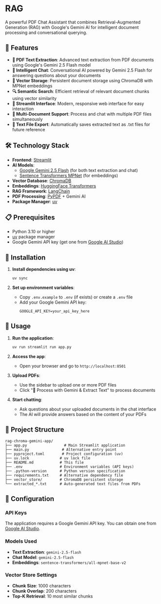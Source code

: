 # RAG 
A powerful PDF Chat Assistant that combines Retrieval-Augmented Generation (RAG) with Google's Gemini AI for intelligent document processing and conversational querying.

## 🚀 Features

- **📄 PDF Text Extraction**: Advanced text extraction from PDF documents using Google's Gemini 2.5 Flash model
- **🧠 Intelligent Chat**: Conversational AI powered by Gemini 2.5 Flash for answering questions about your documents
- **💾 Vector Storage**: Persistent document storage using ChromaDB with MPNet embeddings
- **🔍 Semantic Search**: Efficient retrieval of relevant document chunks using vector similarity
- **💬 Streamlit Interface**: Modern, responsive web interface for easy interaction
- **📁 Multi-Document Support**: Process and chat with multiple PDF files simultaneously
- **💾 Text File Export**: Automatically saves extracted text as .txt files for future reference

## 🛠️ Technology Stack

- **Frontend**: [Streamlit](https://streamlit.io/)
- **AI Models**:
  - [Google Gemini 2.5 Flash](https://ai.google.dev/models/gemini) (for both text extraction and chat)
  - [Sentence Transformers MPNet](https://huggingface.co/sentence-transformers/all-mpnet-base-v2) (for embeddings)
- **Vector Database**: [ChromaDB](https://www.trychroma.com/)
- **Embeddings**: [HuggingFace Transformers](https://huggingface.co/docs/transformers/index)
- **RAG Framework**: [LangChain](https://www.langchain.com/)
- **PDF Processing**: [PyPDF](https://pypdf.readthedocs.io/) + Gemini AI
- **Package Manager**: [uv](https://github.com/astral-sh/uv)

## 📋 Prerequisites

- Python 3.10 or higher
- [uv](https://github.com/astral-sh/uv) package manager
- Google Gemini API key (get one from [Google AI Studio](https://makersuite.google.com/app/apikey))

## 🔧 Installation


1. **Install dependencies using uv**:
   ```bash
   uv sync
   ```

2. **Set up environment variables**:
   - Copy `.env.example` to `.env` (if exists) or create a `.env` file
   - Add your Google Gemini API key:
     ```
     GOOGLE_API_KEY=your_api_key_here
     ```

## 🚀 Usage

1. **Run the application**:
   ```bash
   uv run streamlit run app.py
   ```

2. **Access the app**:
   - Open your browser and go to `http://localhost:8501`

3. **Upload PDFs**:
   - Use the sidebar to upload one or more PDF files
   - Click "🚀 Process with Gemini & Extract Text" to process documents

4. **Start chatting**:
   - Ask questions about your uploaded documents in the chat interface
   - The AI will provide answers based on the content of your PDFs

## 📁 Project Structure

```
rag-chroma-gemini-app/
├── app.py                 # Main Streamlit application
├── main.py               # Alternative entry point
├── pyproject.toml        # Project configuration (uv)
├── uv.lock              # uv lock file
├── README.md            # This file
├── .env                 # Environment variables (API keys)
├── .python-version      # Python version specification
├── requirements.txt     # Alternative dependency file
├── vector_store/        # ChromaDB persistent storage
└── extracted_*.txt      # Auto-generated text files from PDFs
```

## 🔑 Configuration

### API Keys
The application requires a Google Gemini API key. You can obtain one from [Google AI Studio](https://makersuite.google.com/app/apikey).

### Models Used
- **Text Extraction**: `gemini-2.5-flash`
- **Chat Model**: `gemini-2.5-flash`
- **Embeddings**: `sentence-transformers/all-mpnet-base-v2`

### Vector Store Settings
- **Chunk Size**: 1000 characters
- **Chunk Overlap**: 200 characters
- **Top-K Retrieval**: 10 most similar chunks
